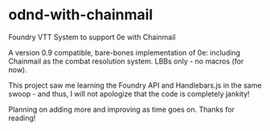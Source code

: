 # odnd-with-chainmail
Foundry VTT System to support 0e with Chainmail

A version 0.9 compatible, bare-bones implementation of 0e: including Chainmail as the combat resolution system.
LBBs only - no macros (for now).

This project saw me learning the Foundry API and Handlebars.js in the same swoop - and thus, I will not apologize 
that the code is completely jankity!

Planning on adding more and improving as time goes on.
Thanks for reading!
